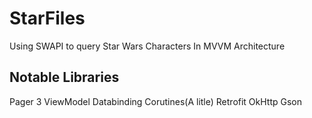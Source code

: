 # StarFiles
 Using SWAPI to query Star Wars Characters
 In MVVM Architecture

## Notable Libraries
Pager 3
ViewModel
Databinding
Corutines(A litle)
Retrofit
OkHttp
Gson
